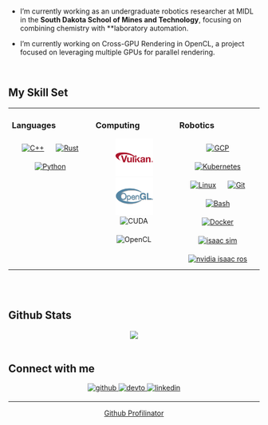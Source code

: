 ### <div align="center">
- I’m currently working as an undergraduate robotics researcher at MIDL in the **South Dakota School of Mines and Technology**, focusing on combining chemistry with **laboratory automation. 

- I’m currently working on Cross-GPU Rendering in OpenCL, a project focused on leveraging multiple GPUs for parallel rendering.  
  

<br/>  


## My Skill Set  
<table><tr><td valign="top" width="33%">



### Languages  
<div align="center">  
<a href="https://www.cplusplus.com/" target="_blank"><img style="margin: 10px" src="https://profilinator.rishav.dev/skills-assets/cplusplus-original.svg" alt="C++" height="50" /></a>  
<a href="https://www.rust-lang.org/" target="_blank"><img style="margin: 10px" src="https://profilinator.rishav.dev/skills-assets/rust-plain.svg" alt="Rust" height="50" /></a>  
<a href="https://www.python.org/" target="_blank"><img style="margin: 10px" src="https://profilinator.rishav.dev/skills-assets/python-original.svg" alt="Python" height="50" /></a>  
</div>

</td><td valign="top" width="33%">



### Computing  
<div align="center">  
  <img src="https://raw.githubusercontent.com/devicons/devicon/master/icons/vulkan/vulkan-original.svg" alt="Vulkan" width="75" style="margin: 0 10px;" />
  <img src="https://raw.githubusercontent.com/devicons/devicon/master/icons/opengl/opengl-original.svg" alt="OpenGL" width="75" style="margin: 0 10px;" />

  <img src="https://d29g4g2dyqv443.cloudfront.net/sites/default/files/pictures/2019/NVIDIACuda_Logo.jpg" alt="CUDA" width="75" style="margin: 0 10px;" />
  <img src="https://upload.wikimedia.org/wikipedia/commons/4/4d/OpenCL_logo.svg" alt="OpenCL" width="75" style="margin:  20px;" />
</div>


</td><td valign="top" width="33%">



### Robotics  
<div align="center">  
<a href="https://cloud.google.com/" target="_blank"><img style="margin: 10px" src="https://miro.medium.com/v2/resize:fit:720/format:webp/1*MBm2oAMqspVu7BCSei_4Hg.png" alt="GCP" height="40" /></a>  
<a href="https://kubernetes.io/" target="_blank"><img style="margin: 10px" src="https://profilinator.rishav.dev/skills-assets/kubernetes-icon.svg" alt="Kubernetes" height="50" /></a>  
<a href="https://www.linux.org/" target="_blank"><img style="margin: 10px" src="https://profilinator.rishav.dev/skills-assets/linux-original.svg" alt="Linux" height="50" /></a>  
<a href="https://github.com/" target="_blank"><img style="margin: 10px" src="https://profilinator.rishav.dev/skills-assets/git-scm-icon.svg" alt="Git" height="50" /></a>  
<a href="https://www.gnu.org/software/bash/" target="_blank"><img style="margin: 10px" src="https://profilinator.rishav.dev/skills-assets/gnu_bash-icon.svg" alt="Bash" height="50" /></a>  
<a href="https://www.docker.com/" target="_blank"><img style="margin: 10px" src="https://profilinator.rishav.dev/skills-assets/docker-original-wordmark.svg" alt="Docker" height="50" /></a>  
<a href="https://docs.isaacsim.omniverse.nvidia.com/latest/index.html" target="_blank"><img style="margin: 10px" src="https://catalog.ngc.nvidia.com/_next/image?url=https%3A%2F%2Fwww.nvidia.com%2Fcontent%2Fdam%2Fen-zz%2FSolutions%2Fgtcf20%2Fomniverse%2Frefresh-open-beta%2Fnvidia-omniverse-isaac-sim-icon-128.png&w=640&q=90" alt="isaac sim" height="50" /></a>  
<a href="https://developer.nvidia.com/isaac/ros" target="_blank"><img style="margin: 10px" src="https://avatars.githubusercontent.com/u/91228115?s=200&v=4" alt="nvidia isaac ros" height="50" /></a>  
</div>
</div>

</td></tr></table>  

<br/>  

  

<br/>  


## Github Stats  
<div align="center"><img src="https://github-readme-stats.vercel.app/api?username=alexermolovich&show_icons=true&count_private=true&hide_border=true" align="center" /></div>  

<br/>  



## Connect with me  
<div align="center">
<a href="https://github.com/alexyermolovich" target="_blank">
<img src=https://img.shields.io/badge/github-%2324292e.svg?&style=for-the-badge&logo=github&logoColor=white alt=github style="margin-bottom: 5px;" />
</a>
<a href="https://dev.to/oleksandr_yermolovych_f94" target="_blank">
<img src=https://img.shields.io/badge/dev.to-%2308090A.svg?&style=for-the-badge&logo=dev.to&logoColor=white alt=devto style="margin-bottom: 5px;" />
</a>
<a href="https://linkedin.com/in/oleksandryermolovych" target="_blank">
<img src=https://img.shields.io/badge/linkedin-%231E77B5.svg?&style=for-the-badge&logo=linkedin&logoColor=white alt=linkedin style="margin-bottom: 5px;" />
</a>  
</div>  


----
<div align="center"><a href="https://profilinator.rishav.dev/" target="_blank">Github Profilinator</a></div>
